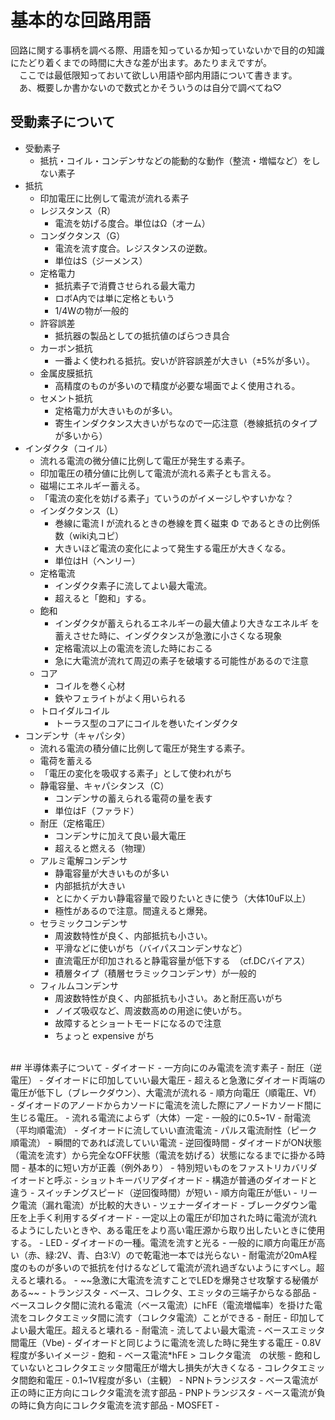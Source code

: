 # 基本的な回路用語  
回路に関する事柄を調べる際、用語を知っているか知っていないかで目的の知識にたどり着くまでの時間に大きな差が出ます。あたりまえですが。  
　ここでは最低限知っておいて欲しい用語や部内用語について書きます。  
　あ、概要しか書かないので数式とかそういうのは自分で調べてね♡
## 受動素子について 
- 受動素子  
    - 抵抗・コイル・コンデンサなどの能動的な動作（整流・増幅など）をしない素子
- 抵抗
    - 印加電圧に比例して電流が流れる素子
    - レジスタンス（R）
        - 電流を妨げる度合。単位はΩ（オーム）
    - コンダクタンス（G）
        - 電流を流す度合。レジスタンスの逆数。
        - 単位はS（ジーメンス）
    - 定格電力
        - 抵抗素子で消費させられる最大電力
        - ロボA内では単に定格ともいう
        - 1/4Wの物が一般的
    - 許容誤差 
        - 抵抗器の製品としての抵抗値のばらつき具合
    - カーボン抵抗
        - 一番よく使われる抵抗。安いが許容誤差が大きい（±5%が多い）。
    - 金属皮膜抵抗
        - 高精度のものが多いので精度が必要な場面でよく使用される。
    - セメント抵抗
        - 定格電力が大きいものが多い。
        - 寄生インダクタンス大きいがちなので一応注意（巻線抵抗のタイプが多いから）
- インダクタ（コイル）
    - 流れる電流の微分値に比例して電圧が発生する素子。
    - 印加電圧の積分値に比例して電流が流れる素子とも言える。
    - 磁場にエネルギー蓄える。
    - 「電流の変化を妨げる素子」ていうのがイメージしやすいかな？
    - インダクタンス（L）
        - 巻線に電流 I が流れるときの巻線を貫く磁束 Φ であるときの比例係数（wiki丸コピ）
        - 大きいほど電流の変化によって発生する電圧が大きくなる。
        - 単位はH（ヘンリー）
    - 定格電流
        - インダクタ素子に流してよい最大電流。
        - 超えると「飽和」する。
    - 飽和
        - インダクタが蓄えられるエネルギーの最大値より大きなエネルギ を蓄えさせた時に、インダクタンスが急激に小さくなる現象
        - 定格電流以上の電流を流した時におこる
        - 急に大電流が流れて周辺の素子を破壊する可能性があるので注意
    - コア
        - コイルを巻く心材
        - 鉄やフェライトがよく用いられる
    - トロイダルコイル
        - トーラス型のコアにコイルを巻いたインダクタ
- コンデンサ（キャパシタ）
    - 流れる電流の積分値に比例して電圧が発生する素子。
    - 電荷を蓄える
    - 「電圧の変化を吸収する素子」として使われがち
    - 静電容量、キャパシタンス（C）
        - コンデンサの蓄えられる電荷の量を表す
        - 単位はF（ファラド）
    - 耐圧（定格電圧）
        - コンデンサに加えて良い最大電圧
        - 超えると燃える（物理）
    - アルミ電解コンデンサ
        - 静電容量が大きいものが多い
        - 内部抵抗が大きい
        - とにかくデカい静電容量で殴りたいときに使う（大体10uF以上）
        - 極性があるので注意。間違えると爆発。
    - セラミックコンデンサ
        - 周波数特性が良く、内部抵抗も小さい。
        - 平滑などに使いがち（バイパスコンデンサなど）
        - 直流電圧が印加されると静電容量が低下する　（cf.DCバイアス）
        - 積層タイプ（積層セラミックコンデンサ）が一般的
    - フィルムコンデンサ
        - 周波数特性が良く、内部抵抗も小さい。あと耐圧高いがち
        - ノイズ吸収など、周波数高めの用途に使いがち。
        - 故障するとショートモードになるので注意
        - ちょっと expensive がち  
<br>
## 半導体素子について
- ダイオード
    - 一方向にのみ電流を流す素子
    - 耐圧（逆電圧）
        - ダイオードに印加していい最大電圧
        - 超えると急激にダイオード両端の電圧が低下し（ブレークダウン）、大電流が流れる
    - 順方向電圧（順電圧、Vf）
        - ダイオードのアノードからカソードに電流を流した際にアノードカソード間に生じる電圧。
        - 流れる電流によらず（大体）一定
        - 一般的に0.5~1V
    - 耐電流（平均順電流）
        - ダイオードに流していい直流電流
    - パルス電流耐性（ピーク順電流）
        - 瞬間的であれば流していい電流
    - 逆回復時間
        - ダイオードがON状態（電流を流す）から完全なOFF状態（電流を妨げる）状態になるまでに掛かる時間
        - 基本的に短い方が正義（例外あり）
        - 特別短いものをファストリカバリダイオードと呼ぶ
    - ショットキーバリアダイオード
        - 構造が普通のダイオードと違う
        - スイッチングスピード（逆回復時間）が短い
        - 順方向電圧が低い
        - リーク電流（漏れ電流）が比較的大きい
    - ツェナーダイオード
        - ブレークダウン電圧を上手く利用するダイオード
        - 一定以上の電圧が印加された時に電流が流れるようにしたいときや、ある電圧をより高い電圧源から取り出したいときに使用する。
- LED
    - ダイオードの一種。電流を流すと光る
    - 一般的に順方向電圧が高い（赤、緑:2V、青、白3:V）ので乾電池一本では光らない
    - 耐電流が20mA程度のものが多いので抵抗を付けるなどして電流が流れ過ぎないようにすべし。超えると壊れる。
    - ~~急激に大電流を流すことでLEDを爆発させ攻撃する秘儀がある~~
- トランジスタ
    - ベース、コレクタ、エミッタの三端子からなる部品
    - ベースコレクタ間に流れる電流（ベース電流）にhFE（電流増幅率）を掛けた電流をコレクタエミッタ間に流す（コレクタ電流）ことができる
    - 耐圧
        - 印加してよい最大電圧。超えると壊れる
    - 耐電流
        - 流してよい最大電流
    - ベースエミッタ間電圧（Vbe)
        - ダイオードと同じように電流を流した時に発生する電圧
        - 0.8V程度が多いイメージ
    - 飽和
        - ベース電流*hFE > コレクタ電流　の状態
        - 飽和していないとコレクタエミッタ間電圧が増大し損失が大きくなる
    - コレクタエミッタ間飽和電圧
        - 0.1~1V程度が多い（主観）
    - NPNトランジスタ
        - ベース電流が正の時に正方向にコレクタ電流を流す部品
    - PNPトランジスタ
        - ベース電流が負の時に負方向にコレクタ電流を流す部品
- MOSFET
- 
